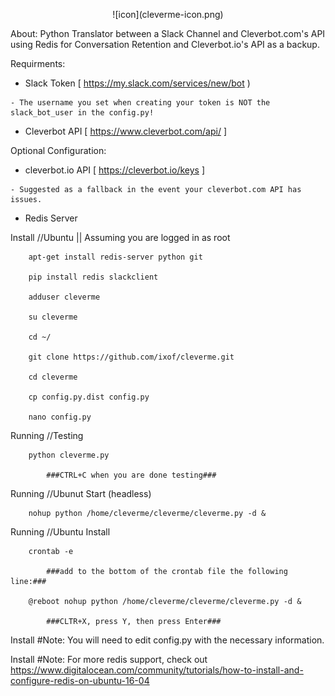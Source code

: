 <p align="center">![icon](cleverme-icon.png)</p>

About:
	Python Translator between a Slack Channel and Cleverbot.com's API
	using Redis for Conversation Retention and Cleverbot.io's API as a backup.


Requirments:

   * Slack Token [ https://my.slack.com/services/new/bot )

    - The username you set when creating your token is NOT the slack_bot_user in the config.py!

   * Cleverbot API [ https://www.cleverbot.com/api/ ]


Optional Configuration:

   * cleverbot.io API [ https://cleverbot.io/keys ]

    - Suggested as a fallback in the event your cleverbot.com API has issues.

   * Redis Server


Install //Ubuntu || Assuming you are logged in as root

        apt-get install redis-server python git

        pip install redis slackclient

        adduser cleverme

        su cleverme

        cd ~/

        git clone https://github.com/ixof/cleverme.git

        cd cleverme

        cp config.py.dist config.py

        nano config.py


Running //Testing

        python cleverme.py

        	###CTRL+C when you are done testing###


Running //Ubunut Start (headless)

        nohup python /home/cleverme/cleverme/cleverme.py -d &


Running //Ubuntu Install

        crontab -e

        	###add to the bottom of the crontab file the following line:###

        @reboot nohup python /home/cleverme/cleverme/cleverme.py -d &

        	###CLTR+X, press Y, then press Enter###


Install #Note: You will need to edit config.py with the necessary information.

Install #Note: For more redis support, check out https://www.digitalocean.com/community/tutorials/how-to-install-and-configure-redis-on-ubuntu-16-04
